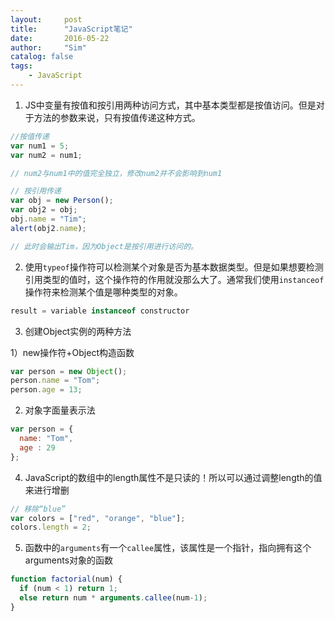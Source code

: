 ```yaml
---
layout:     post
title:      "JavaScript笔记"
date:       2016-05-22
author:     "Sim"
catalog: false
tags:
    - JavaScript
---
```


1. JS中变量有按值和按引用两种访问方式，其中基本类型都是按值访问。但是对于方法的参数来说，只有按值传递这种方式。

```javascript
//按值传递
var num1 = 5;
var num2 = num1;

// num2与num1中的值完全独立，修改num2并不会影响到num1

// 按引用传递
var obj = new Person();
var obj2 = obj;
obj.name = "Tim";
alert(obj2.name);

// 此时会输出Tim，因为Object是按引用进行访问的。
```

2. 使用`typeof`操作符可以检测某个对象是否为基本数据类型。但是如果想要检测引用类型的值时，这个操作符的作用就没那么大了。通常我们使用`instanceof`操作符来检测某个值是哪种类型的对象。

```javascript
result = variable instanceof constructor
```

3. 创建Object实例的两种方法

  1）new操作符+Object构造函数

  ```javascript
  var person = new Object();
  person.name = "Tom";
  person.age = 13;
  ```

  2) 对象字面量表示法

  ```javascript
  var person = {
    name: "Tom",
    age : 29
  };
  ```

4. JavaScript的数组中的length属性不是只读的！所以可以通过调整length的值来进行增删

```javascript
// 移除“blue”
var colors = ["red", "orange", "blue"];
colors.length = 2;
```

5. 函数中的`arguments`有一个`callee`属性，该属性是一个指针，指向拥有这个arguments对象的函数

```javascript
function factorial(num) {
  if (num < 1) return 1;
  else return num * arguments.callee(num-1);
}
```
